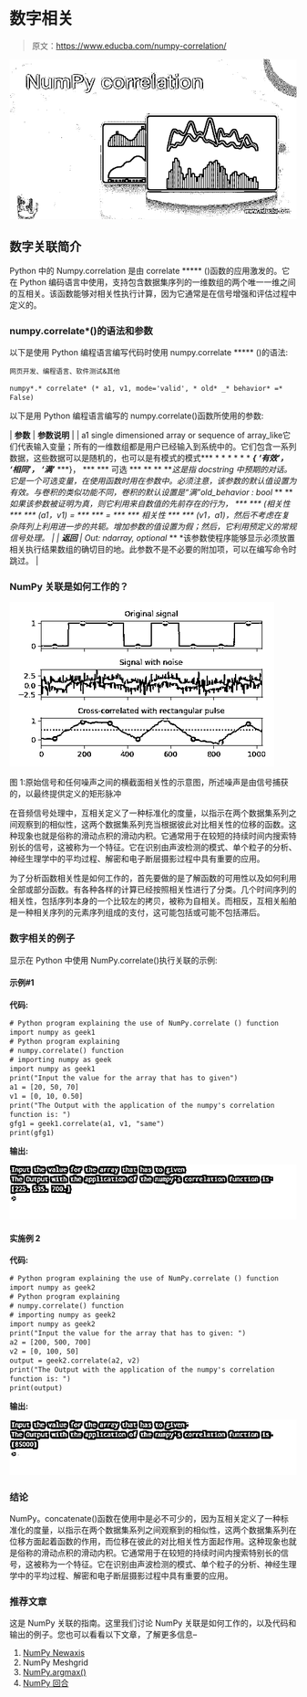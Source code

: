 # 数字相关

> 原文：<https://www.educba.com/numpy-correlation/>

![NumPy correlation](img/ee8dc204cee9de548493e60fbf983a50.png)



## 数字关联简介

Python 中的 Numpy.correlation 是由 correlate ***** ()函数的应用激发的。它在 Python 编码语言中使用，支持包含数据集序列的一维数组的两个唯一一维之间的互相关。该函数能够对相关性执行计算，因为它通常是在信号增强和评估过程中定义的。

### numpy.correlate*()的语法和参数

以下是使用 Python 编程语言编写代码时使用 numpy.correlate ***** ()的语法:

<small>网页开发、编程语言、软件测试&其他</small>

```
numpy*.* correlate* (* a1, v1, mode='valid', * old* _* behavior* =* False)
```

以下是用 Python 编程语言编写的 numpy.correlate()函数所使用的参数:

| **参数** | **参数说明** |
| a1 single dimensioned array or sequence of array_like它们代表输入变量；所有的一维数组都是用户已经输入到系统中的。它们包含一系列数据，这些数据可以是随机的，也可以是有模式的模式*** * * * * * * ***{*** ***‘有效’，*** ***‘相同’，*** ***‘满’*** ***}， *** *** 可选 *** ** ** ***这是指 docstring 中预期的对话。它是一个可选变量，在使用函数时用在参数中。必须注意，该参数的默认值设置为有效。与卷积的类似功能不同，卷积的默认设置是“满”old_behavior : bool* ** ** *如果该参数被证明为真，则它利用来自数值的先前存在的行为， *** *** (相关性 *** *** (a1，v1) = *** *** = *** *** 相关性 *** *** (v1，a1)，然后不考虑在复杂阵列上利用进一步的共轭。增加参数的值设置为假；然后，它利用预定义的常规信号处理。 |
| **返回** | Out: ndarray, optional* ** *该参数使程序能够显示必须放置相关执行结果数组的确切目的地。此参数不是不必要的附加项，可以在编写命令时跳过。 |

### NumPy 关联是如何工作的？

![numpy-correlation-image1](img/91a2cc7dda8224e8b6f7b03daaffdc33.png)



图 1:原始信号和任何噪声之间的横截面相关性的示意图，所述噪声是由信号捕获的，以最终提供定义的矩形脉冲

在音频信号处理中，互相关定义了一种标准化的度量，以指示在两个数据集系列之间观察到的相似性，这两个数据集系列充当根据彼此对比相关性的位移的函数。这种现象也就是俗称的滑动点积的滑动内积。它通常用于在较短的持续时间内搜索特别长的信号，这被称为一个特征。它在识别由声波检测的模式、单个粒子的分析、神经生理学中的平均过程、解密和电子断层摄影过程中具有重要的应用。

为了分析函数相关性是如何工作的，首先要做的是了解函数的可用性以及如何利用全部或部分函数。有各种各样的计算已经按照相关性进行了分类。几个时间序列的相关性，包括序列本身的一个比较左的拷贝，被称为自相关。而相反，互相关船舶是一种相关序列的元素序列组成的支付，这可能包括或可能不包括滞后。

### 数字相关的例子

显示在 Python 中使用 NumPy.correlate()执行关联的示例:

#### 示例#1

**代码:**

```
# Python program explaining the use of NumPy.correlate () function import numpy as geek1
# Python program explaining
# numpy.correlate() function
# importing numpy as geek
import numpy as geek1
print("Input the value for the array that has to given")
a1 = [20, 50, 70]
v1 = [0, 10, 0.50]
print("The Output with the application of the numpy's correlation function is: ")
gfg1 = geek1.correlate(a1, v1, "same")
print(gfg1)
```

**输出:**

![NumPy correlation output 1](img/795c691d80f39b4653c4d3e95d59c2c3.png)



#### 实施例 2

**代码:**

```
# Python program explaining the use of NumPy.correlate () function import numpy as geek2
# Python program explaining
# numpy.correlate() function
# importing numpy as geek2
import numpy as geek2
print("Input the value for the array that has to given: ")
a2 = [200, 500, 700]
v2 = [0, 100, 50]
output = geek2.correlate(a2, v2)
print("The Output with the application of the numpy's correlation function is: ")
print(output)
```

**输出:**

![output 2](img/b978b85e735f32618b1d9f3011e81d01.png)



### 结论

NumPy。concatenate()函数在使用中是必不可少的，因为互相关定义了一种标准化的度量，以指示在两个数据集系列之间观察到的相似性，这两个数据集系列在位移方面起着函数的作用，而位移在彼此的对比相关性方面起作用。这种现象也就是俗称的滑动点积的滑动内积。它通常用于在较短的持续时间内搜索特别长的信号，这被称为一个特征。它在识别由声波检测的模式、单个粒子的分析、神经生理学中的平均过程、解密和电子断层摄影过程中具有重要的应用。

### 推荐文章

这是 NumPy 关联的指南。这里我们讨论 NumPy 关联是如何工作的，以及代码和输出的例子。您也可以看看以下文章，了解更多信息–

1.  [NumPy Newaxis](https://www.educba.com/numpy-newaxis/)
2.  NumPy Meshgrid
3.  [NumPy.argmax()](https://www.educba.com/numpy-argmax/)
4.  [NumPy 回合](https://www.educba.com/numpy-round/)






